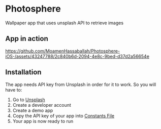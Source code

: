 # Photosphere
Wallpaper app that uses unsplash API to retrieve images

## App in action
https://github.com/MoamenHassaballah/Photosphere-iOS-/assets/43247788/2c840b6d-2094-4e8c-9bed-d37d2a56654e



## Installation
The app needs API key from Unsplash in order for it to work. So you will have to: 
1. Go to [Unsplash](https://unsplash.com/developers)
2. Create a developer account
3. Create a demo app 
4. Copy the API key of your app into [Constants File](https://github.com/MoamenHassaballah/Photosphere-iOS-/blob/main/Photosphere/utils/Constants.swift)
5. Your app is now ready to run


